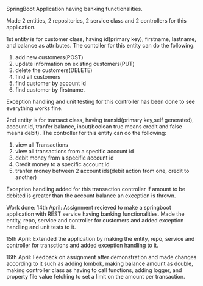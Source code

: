 SpringBoot Application having banking functionalities.

Made 2 entities, 2 repositories, 2 service class and 2 controllers for this application.

1st entity is for customer class, having id(primary key), firstname, lastname, and balance as attributes. The contoller for this entity can do the following:
1) add new customers(POST)
2) update information on existing customers(PUT)
3) delete the customers(DELETE)
4) find all customers
5) find customer by account id 
6) find customer by firstname.

Exception handling and unit testing for this controller has been done to see everything works fine.

2nd entity is for transact class, having transid(primary key,self generated), account id, tranfer balance, inout(boolean true means credit and false means debit). The controller for this entity can do the following:
1) view all Transactions
2) view all transactions from a specific account id
3) debit money from a specific account id
4) Credit money to a specific account id
5) tranfer money between 2 account ids(debit action from one, credit to another)

Exception handling added for this transaction controller if amount to be debited is greater than the account balance an exception is thrown.


Work done:
14th April: Assignment recieved to make a springboot application with REST service having banking functionalities. Made the entity, repo, service and controller for customers and added exception handling and unit tests to it.

15th April: Extended the application by making the entity, repo, service and controller for transctions and added exception handling to it.

16th April: Feedback on assignment after demonstration and made changes according to it such as adding lombok, making balance amount as double, making controller class as having to call functions, adding logger, and property file value fetching to set a limit on the amount per transaction.



